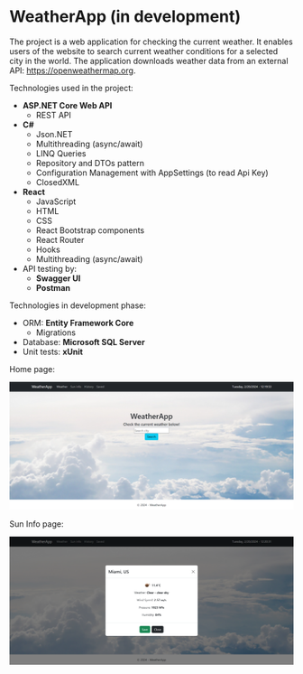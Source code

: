 # WeatherApp (in development)

The project is a web application for checking the current weather. It enables users of the website to search current weather conditions for a selected city in the world. The application downloads weather data from an external API: https://openweathermap.org.

Technologies used in the project:
- **ASP.NET Core Web API**
  - REST API
- **C#**
  - Json.NET
  - Multithreading (async/await)
  - LINQ Queries
  - Repository and DTOs pattern
  - Configuration Management with AppSettings (to read Api Key)
  - ClosedXML
- **React**
  - JavaScript
  - HTML
  - CSS
  - React Bootstrap components
  - React Router
  - Hooks
  - Multithreading (async/await)
- API testing by:
  - **Swagger UI**
  - **Postman**

Technologies in development phase:
- ORM: **Entity Framework Core**
  - Migrations
- Database: **Microsoft SQL Server**
- Unit tests: **xUnit**

Home page:

![Home page](https://github.com/karoldziadkowiec/WeatherApp/blob/master/github-images/1.png)

Sun Info page:

![Sun Info page](https://github.com/karoldziadkowiec/WeatherApp/blob/master/github-images/2.png)
